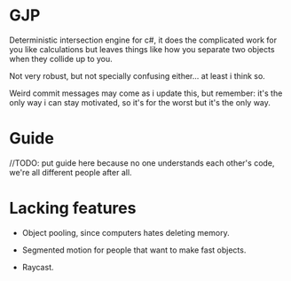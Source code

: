 # GJP

Deterministic intersection engine for c#, it does the complicated work for you like calculations but leaves things like how you separate two objects when they collide up to you.

Not very robust, but not specially confusing either... at least i think so.

Weird commit messages may come as i update this, but remember: it's the only way i can stay motivated, so it's for the worst but it's the only way.

# Guide

//TODO: put guide here because no one understands each other's code, we're all different people after all.

# Lacking features

- Object pooling, since computers hates deleting memory.

- Segmented motion for people that want to make fast objects.

- Raycast.
